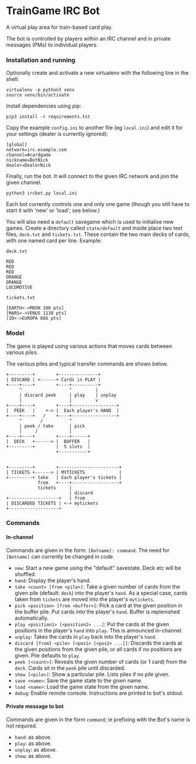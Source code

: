 # TrainGame IRC Bot

A virtual play area for train-based card play.

The bot is controlled by players within an IRC channel and in private messages (PMs) to individual players.

### Installation and running

Optionally create and activate a new virtualenv with the following line in the shell:

```
virtualenv -p python3 venv
source venv/bin/activate
```

Install dependencies using pip:

```
pip3 install -r requirements.txt
```

Copy the example `config.ini` to another file (eg `local.ini`) and edit it for your settings (dealer is currently ignored):

```
[global]
network=irc.example.com
channel=#cardgame
nickname=BotNick
dealer=DealerNick
```

Finally, run the bot. It will connect to the given IRC network and join the given channel.

```
python3 ircbot.py local.ini
```

Each bot currently controls one and only one game (though you still have to start it with 'new' or 'load'; see below.)

You will also need a `default` savegame which is used to initialise new games. Create a directory called `state/default` and inside place two text files, `deck.txt` and `tickets.txt`. These contain the two main decks of cards, with one named card per line. Example:

`deck.txt`
```
RED
RED
RED
ORANGE
ORANGE
LOCOMOTIVE
```

`tickets.txt`
```
[EARTH<->MOON 100 pts]
[MARS<->VENUS 1138 pts]
[IO<->EUROPA 666 pts]
```

### Model

The game is played using various actions that moves cards between various _piles_.

The various piles and typical transfer commands are shown below.

```
+---------+        +---------------+
| DISCARD | <------+ Cards in PLAY |
+----+----+        +----+----------+
     ^                  ^         |
     | discard peek     | play    | unplay
     |                  |         v
+----+----+        +----+-----------------+
|  PEEK   |    +-> |  Each player's HAND  |
+----+----+   /    +----+-----------------+
     ^       /          ^
     | peek / take      | pick
     |     /            |
+----+----+        +----+------+
|  DECK   +------> |  BUFFER   |
+---------+        |  5 slots  |
                   +-----------+


+---------+        +-----------------------+
| TICKETS +------> | MYTICKETS             |
+---------+ take   | Each player's tickets |
            from   +----+------------------+
            tickets     |
                        | discard
+-------------------+   | from
| DISCARDED TICKETS | <-+ mytickets
+-------------------+
```

### Commands

#### In-channel

Commands are given in the form: `[Botname]: command`. The need for `[Botname]` can currently be changed in code.

* `new`: Start a new game using the "default" savestate. Deck etc will be shuffled.
* `hand`: Display the player's hand.
* `take <count> [from <pile>]`: Take a given number of cards from the given pile (default: `deck`) into the player's `hand`. As a special case, cards taken from `tickets` are moved into the player's `mytickets`.
* `pick <position> [from <buffer>]`: Pick a card at the given position in the buffer pile. Put cards into the player's `hand`. Buffer is replenished automatically.
* `play <position1> [<position2> ...]`: Put the cards at the given positions in the player's `hand` into `play`. This is announced in-channel.
* `unplay`: Takes the cards in `play` back into the player's `hand`.
* `discard [from] <pile> [<pos1> [<pos2> ...]]`: Discards the cards at the given positions from the given pile, or all cards if no positions are given. Pile defaults to `play`.
* `peek [<count>]`: Reveals the given number of cards (or 1 card) from the `deck`. Cards sit in the `peek` pile until discarded.
* `show [<pile>]`: Show a particular pile. Lists piles if no pile given.
* `save <name>`: Save the game state to the given name.
* `load <name>`: Load the game state from the given name.
* `debug`: Enable remote console. Instructions are printed to bot's stdout.


#### Private message to bot

Commands are given in the form `command`; ie prefixing with the Bot's name is not required.

* `hand`: as above.
* `play`: as above.
* `unplay`: as above.
* `show`: as above.

